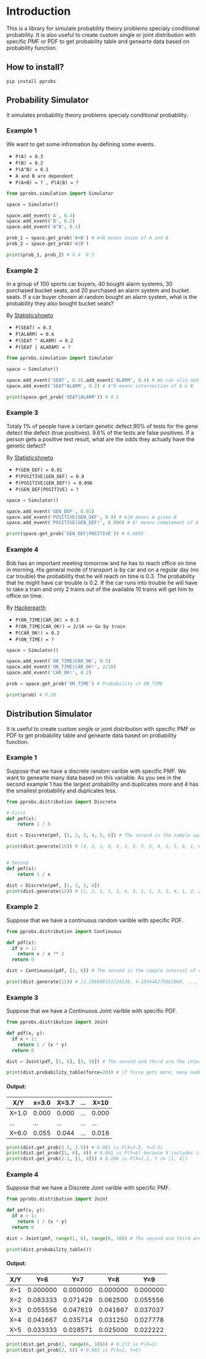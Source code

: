 # Introduction
This is a library for simulate probability theory problems specialy conditional probability. It is also useful to create custom single or joint distribution with specific PMF or PDF to get probability table and genearte data based on probability function.

## How to install?
`pip install pprobs`

## Probability Simulator 
It simulates probability theory problems specialy conditional probability.

### Example 1
We want to get some infromation by defining some events.

- `P(A) = 0.3`
- `P(B) = 0.2`
- `P(A^B) = 0.1`
- `A and B are dependent`
- `P(A+B) = ? , P(A|B) = ?`

```python
from pprobs.simulation import Simulator

space = Simulator()

space.add_event('A', 0.3)
space.add_event('B', 0.2)
space.add_event('A^B', 0.1)

prob_1 = space.get_prob('A+B') # A+B means union of A and B
prob_2 = space.get_prob('A|B')

print(prob_1, prob_2) # 0.4  0.5
```

### Example 2
In a group of 100 sports car buyers, 40 bought alarm systems, 30 purchased bucket seats, and 20 purchased an alarm system and bucket seats. If a car buyer chosen at random bought an alarm system, what is the probability they also bought bucket seats?

By [Statisticshowto](https://www.statisticshowto.com/probability-and-statistics/statistics-definitions/conditional-probability-definition-examples/)

- `P(SEAT) = 0.3`
- `P(ALARM) = 0.4`
- `P(SEAT ^ ALARM) = 0.2`
- `P(SEAT | ALARAM) = ?`

```python
from pprobs.simulation import Simulator

space = Simulator()

space.add_event('SEAT', 0.3).add_event('ALARM', 0.4) # We can also add events sequentially in a line (chaining) 
space.add_event('SEAT^ALARM', 0.2) # A^B means intersection of A & B

print(space.get_prob('SEAT|ALARM')) # 0.5
```

### Example 3
Totaly 1% of people have a certain genetic defect.90% of tests for the gene detect the defect (true positives).
9.6% of the tests are false positives.
If a person gets a positive test result, what are the odds they actually have the genetic defect?

By [Statisticshowto](https://www.statisticshowto.com/probability-and-statistics/probability-main-index/bayes-theorem-problems/#:~:text=Bayes'%20Theorem%20Example%20%231&text=A%20could%20mean%20the%20event,the%20clinic's%20patients%20are%20alcoholics.)


- `P(GEN_DEF) = 0.01`
- `P(POSITIVE|GEN_DEF) = 0.9`
- `P(POSITIVE|GEN_DEF!) = 0.096`
- `P(GEN_DEF|POSITIVE) = ?`

```python
space = Simulator()

space.add_event('GEN_DEF', 0.01)
space.add_event('POSITIVE|GEN_DEF', 0.9) # A|B means A given B
space.add_event('POSITIVE|GEN_DEF!', 0.096) # A! means complement of A

print(space.get_prob('GEN_DEF|POSITIVE')) # 0.0865
```

### Example 4
Bob has an important meeting tomorrow and he has to reach office on time in morning. His general mode of transport is by car and on a regular day (no car trouble) the probability that he will reach on time is 0.3. The probability that he might have car trouble is 0.2. If the car runs into trouble he will have to take a train and only 2 trains out of the available 10 trains will get him to office on time.

By [Hackerearth](https://www.hackerearth.com/practice/machine-learning/prerequisites-of-machine-learning/bayes-rules-conditional-probability-chain-rule/tutorial/)


- `P(ON_TIME|CAR_OK) = 0.3`
- `P(ON_TIME|CAR_OK!) = 2/10 => Go by train`
- `P(CAR_OK!) = 0.2`
- `P(ON_TIME) = ? `


```python
space = Simulator()

space.add_event('ON_TIME|CAR_OK', 0.3)
space.add_event('ON_TIME|CAR_OK!', 2/10)
space.add_event('CAR_OK!', 0.2)

prob = space.get_prob('ON_TIME') # Probability of ON_TIME

print(prob) # 0.28
```

## Distribution Simulator 
It is useful to create custom single or joint distribution with specific PMF or PDF to get probability table and genearte data based on probability function.

### Example 1
Suppose that we have a discrete random varible with specific PMF. We want to genearte many data based on this variable. As you see in the second example 1 has the largest probability and duplicates more and 4 has the smallest probability and duplicates less. 

```python
from pprobs.distribution import Discrete

# First 
def pmf(x):
    return 1 / 6

dist = Discrete(pmf, [1, 2, 3, 4, 5, 6]) # The second is the sample space of our PMF

print(dist.generate(15)) # [4, 3, 1, 6, 5, 3, 5, 3, 5, 4, 2, 5, 6, 1, 6]


# Second
def pmf(x):
    return 1 / x

dist = Discrete(pmf, [1, 2, 3, 4])
print(dist.generate(15)) # [1, 2, 1, 1, 1, 4, 3, 1, 1, 3, 2, 4, 1, 2, 2]

```

### Example 2
Suppose that we have a continuous random varible with specific PDF.

```python
from pprobs.distribution import Continuous

def pdf(x):
  if x > 1:
    return x / x ** 2
  return 0

dist = Continuous(pdf, [1, 6]) # The second is the sample interval of our PDF

print(dist.generate(15)) # [2.206896551724138, 4.103448275862069, ..., 5.655172413793104, 6.0]

```

### Example 3
Suppose that we have a Continuous Joint varible with specific PDF.

```python
from pprobs.distribution import Joint

def pdf(x, y):
  if x > 1:
    return 1 / (x * y)
  return 0

dist = Joint(pdf, [1, 6], [3, 10]) # The second and third are the intervals of our PDF

print(dist.probability_table(force=20)) # if force gets more, many number will generate
```
#### Output: 
| X/Y   | x=3.0 | X=3.7 | ... | X=10  |
|-------|-------|-------|-----|-------|
| X=1.0 | 0.000 | 0.000 | ... | 0.000 |
| ...   | ...   | ...   | ... | ...   |
| X=6.0 | 0.055 | 0.044 | ... | 0.016 |


```python
print(dist.get_prob(3.5, 3.5)) # 0.081 is P(X=3.5, Y=3.5)
print(dist.get_prob([1, 6], 4)) # 0.041 is P(Y=4) because X includes its whole domain
print(dist.get_prob(2.1, [1, 4])) # 0.206 is P(X=2.1, Y in [1, 4])
```

### Example 4
Suppose that we have a Discrete Joint varible with specific PMF.

```python
from pprobs.distribution import Joint

def pmf(x, y):
  if x > 1:
    return 1 / (x * y)
  return 0

dist = Joint(pmf, range(1, 6), range(6, 10)) # The second and third are the sample space of our PMF

print(dist.probability_table()) 
```
#### Output: 

| X/Y   | Y=6  | Y=7 | Y=8  |  Y=9  |
|-------|-------|-------|-----|-------|              
|X=1 | 0.000000 | 0.000000 | 0.000000 | 0.000000 |
|X=2 | 0.083333 | 0.071429 | 0.062500 | 0.055556 |
|X=3 | 0.055556 | 0.047619 | 0.041667 | 0.037037 |
|X=4 | 0.041667 | 0.035714 | 0.031250 | 0.027778 |
|X=5 | 0.033333 | 0.028571 | 0.025000 | 0.022222 |

```python
print(dist.get_prob(2, range(6, 10))) # 0.272 is P(X=2)
print(dist.get_prob(2, 6)) # 0.083 is P(X=2, Y=6)
```




